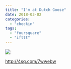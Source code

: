 ```yaml
---
title: "I'm at Dutch Goose"
date: 2018-03-02
categories: 
  - "checkin"
tags: 
  - "foursquare"
  - "ifttt"
---
```


![](images/staticmap?center=37.431970755212475,-122.20159204484678&zoom=16&size=710x440&maptype=roadmap&sensor=false&markers=color:red%7C37.431970755212475,-122.20159204484678)  
  
http://4sq.com/7wwebw
